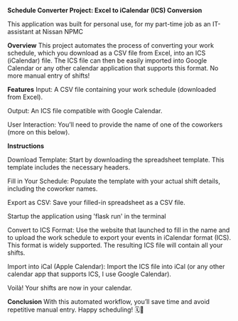 **Schedule Converter Project: Excel to iCalendar (ICS) Conversion**

This application was built for personal use, for my part-time job as an IT-assistant at Nissan NPMC

**Overview**
This project automates the process of converting your work schedule, which you download as a CSV file from Excel, into an ICS (iCalendar) file. The ICS file can then be easily imported into Google Calendar or any other calendar application that supports this format. No more manual entry of shifts!

**Features**
Input: A CSV file containing your work schedule (downloaded from Excel).

Output: An ICS file compatible with Google Calendar.

User Interaction: You’ll need to provide the name of one of the coworkers (more on this below).

**Instructions**

Download Template: Start by downloading the spreadsheet template. This template includes the necessary headers.

Fill in Your Schedule: Populate the template with your actual shift details, including the coworker names.

Export as CSV: Save your filled-in spreadsheet as a CSV file.

Startup the application using 'flask run' in the terminal

Convert to ICS Format:
Use the website that launched to fill in the name and to upload the work schedule to export your events in iCalendar format (ICS). This format is widely supported.
The resulting ICS file will contain all your shifts.

Import into iCal (Apple Calendar):
Import the ICS file into iCal (or any other calendar app that supports ICS, I use Google Calendar).

Voilà! Your shifts are now in your calendar.

**Conclusion**
With this automated workflow, you’ll save time and avoid repetitive manual entry. Happy scheduling! 🗓️🌟
